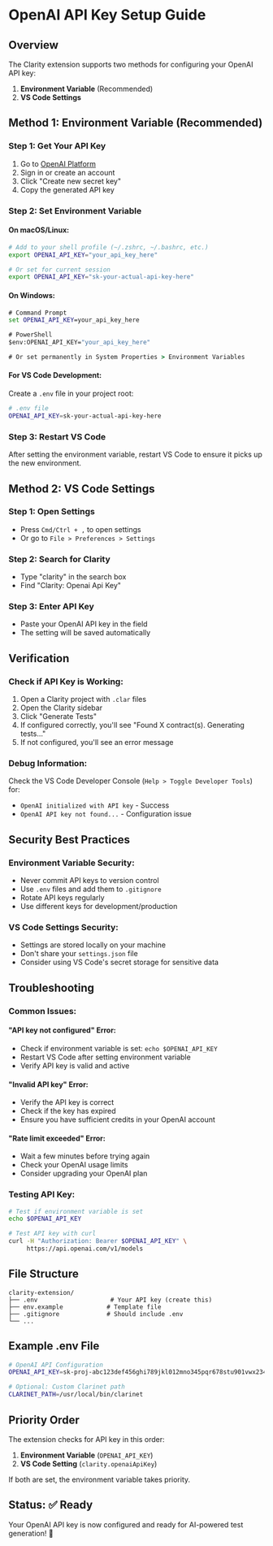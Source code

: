 # OpenAI API Key Setup Guide

## Overview

The Clarity extension supports two methods for configuring your OpenAI API key:
1. **Environment Variable** (Recommended)
2. **VS Code Settings**

## Method 1: Environment Variable (Recommended)

### **Step 1: Get Your API Key**
1. Go to [OpenAI Platform](https://platform.openai.com/api-keys)
2. Sign in or create an account
3. Click "Create new secret key"
4. Copy the generated API key

### **Step 2: Set Environment Variable**

#### **On macOS/Linux:**
```bash
# Add to your shell profile (~/.zshrc, ~/.bashrc, etc.)
export OPENAI_API_KEY="your_api_key_here"

# Or set for current session
export OPENAI_API_KEY="sk-your-actual-api-key-here"
```

#### **On Windows:**
```cmd
# Command Prompt
set OPENAI_API_KEY=your_api_key_here

# PowerShell
$env:OPENAI_API_KEY="your_api_key_here"

# Or set permanently in System Properties > Environment Variables
```

#### **For VS Code Development:**
Create a `.env` file in your project root:
```bash
# .env file
OPENAI_API_KEY=sk-your-actual-api-key-here
```

### **Step 3: Restart VS Code**
After setting the environment variable, restart VS Code to ensure it picks up the new environment.

## Method 2: VS Code Settings

### **Step 1: Open Settings**
- Press `Cmd/Ctrl + ,` to open settings
- Or go to `File > Preferences > Settings`

### **Step 2: Search for Clarity**
- Type "clarity" in the search box
- Find "Clarity: Openai Api Key"

### **Step 3: Enter API Key**
- Paste your OpenAI API key in the field
- The setting will be saved automatically

## Verification

### **Check if API Key is Working:**
1. Open a Clarity project with `.clar` files
2. Open the Clarity sidebar
3. Click "Generate Tests"
4. If configured correctly, you'll see "Found X contract(s). Generating tests..."
5. If not configured, you'll see an error message

### **Debug Information:**
Check the VS Code Developer Console (`Help > Toggle Developer Tools`) for:
- `OpenAI initialized with API key` - Success
- `OpenAI API key not found...` - Configuration issue

## Security Best Practices

### **Environment Variable Security:**
- Never commit API keys to version control
- Use `.env` files and add them to `.gitignore`
- Rotate API keys regularly
- Use different keys for development/production

### **VS Code Settings Security:**
- Settings are stored locally on your machine
- Don't share your `settings.json` file
- Consider using VS Code's secret storage for sensitive data

## Troubleshooting

### **Common Issues:**

#### **"API key not configured" Error:**
- Check if environment variable is set: `echo $OPENAI_API_KEY`
- Restart VS Code after setting environment variable
- Verify API key is valid and active

#### **"Invalid API key" Error:**
- Verify the API key is correct
- Check if the key has expired
- Ensure you have sufficient credits in your OpenAI account

#### **"Rate limit exceeded" Error:**
- Wait a few minutes before trying again
- Check your OpenAI usage limits
- Consider upgrading your OpenAI plan

### **Testing API Key:**
```bash
# Test if environment variable is set
echo $OPENAI_API_KEY

# Test API key with curl
curl -H "Authorization: Bearer $OPENAI_API_KEY" \
     https://api.openai.com/v1/models
```

## File Structure

```
clarity-extension/
├── .env                    # Your API key (create this)
├── env.example            # Template file
├── .gitignore             # Should include .env
└── ...
```

## Example .env File

```bash
# OpenAI API Configuration
OPENAI_API_KEY=sk-proj-abc123def456ghi789jkl012mno345pqr678stu901vwx234yz

# Optional: Custom Clarinet path
CLARINET_PATH=/usr/local/bin/clarinet
```

## Priority Order

The extension checks for API key in this order:
1. **Environment Variable** (`OPENAI_API_KEY`)
2. **VS Code Setting** (`clarity.openaiApiKey`)

If both are set, the environment variable takes priority.

## Status: ✅ Ready

Your OpenAI API key is now configured and ready for AI-powered test generation! 🚀
